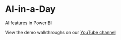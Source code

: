 # AI-in-a-Day
AI features in Power BI

View the demo walkthroughs on our [YouTube channel](https://www.youtube.com/playlist?list=PLyWe5-Lx84g2TO3XWlu1TeAVoATmk4AZR)
